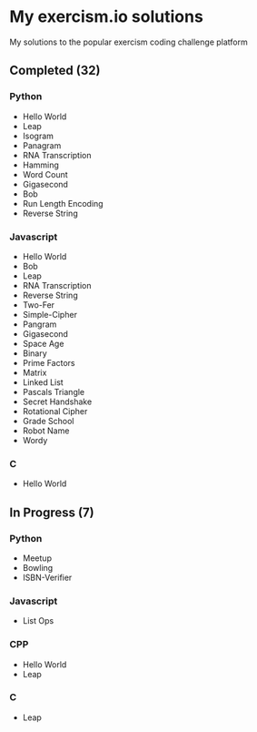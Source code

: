 # My exercism.io solutions
My solutions to the popular exercism coding challenge platform

## Completed (32)
### Python
* Hello World
* Leap
* Isogram
* Panagram
* RNA Transcription
* Hamming
* Word Count
* Gigasecond
* Bob
* Run Length Encoding
* Reverse String

### Javascript
* Hello World
* Bob
* Leap
* RNA Transcription
* Reverse String
* Two-Fer
* Simple-Cipher
* Pangram
* Gigasecond
* Space Age
* Binary
* Prime Factors
* Matrix
* Linked List
* Pascals Triangle
* Secret Handshake
* Rotational Cipher
* Grade School
* Robot Name
* Wordy

### C
* Hello World

## In Progress (7)
### Python
* Meetup
* Bowling
* ISBN-Verifier

### Javascript
* List Ops

### CPP
* Hello World
* Leap

### C
* Leap
